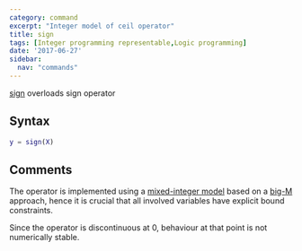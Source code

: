 ```yaml
---
category: command
excerpt: "Integer model of ceil operator"
title: sign
tags: [Integer programming representable,Logic programming]
date: '2017-06-27'
sidebar:
  nav: "commands"
---
```


[sign](/command/sign) overloads sign operator

## Syntax

````matlab
y = sign(X)
````

## Comments

The operator is implemented using a [mixed-integer model](/tutorial/nonlinearoperatorsmixedinteger) based on a [big-M](/tutorial/bigmandconvexhulls) approach, hence it is crucial that all involved variables have explicit bound constraints.

Since the operator is discontinuous at 0, behaviour at that point is not numerically stable.

